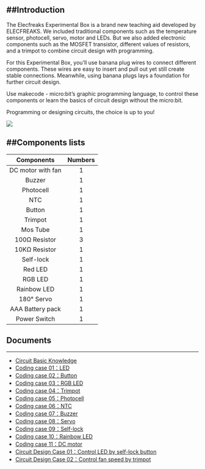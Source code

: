 ##Introduction
---
The Elecfreaks Experimental Box is a brand new teaching aid developed by ELECFREAKS. We included traditional components such as the temperature sensor, photocell, servo, motor and LEDs. But we also added electronic components such as the MOSFET transistor, different values of resistors, and a trimpot to combine circuit design with programming.

For this Experimental Box, you’ll use banana plug wires to connect different components. These wires are easy to insert and pull out yet still create stable connections. Meanwhile, using banana plugs lays a foundation for further circuit design.

Use makecode - micro:bit’s graphic programming language, to control these components or learn the basics of circuit design without the micro:bit. 

Programming or designing circuits, the choice is up to you!

![](https://i.imgur.com/yg4f3xe.jpg)

##Components lists
---
Components | Numbers
:-: | :-: 
DC motor with fan|1
Buzzer|1
Photocell|1
NTC|1
Button|1
Trimpot|1
Mos Tube|1
100Ω Resistor|3
10KΩ Resistor|1
Self-lock|1
Red LED|1
RGB LED|1
Rainbow LED|1
180° Servo|1
AAA Battery pack|1
Power Switch|1


## Documents
---
- [Circuit Basic Knowledge](/Circuit_knowledge/)
- [Coding case 01：LED](//)
- [Coding case 02：Button](//)  
- [Coding case 03：RGB LED](//)  
- [Coding case 04：Trimpot](//)
- [Coding case 05：Photocell](//) 
- [Coding case 06：NTC](//) 
- [Coding case 07：Buzzer](//) 
- [Coding case 08：Servo](//) 
- [Coding case 09：Self-lock](//) 
- [Coding case 10：Rainbow LED](//) 
- [Coding case 11：DC motor](//) 
- [Circuit Design Case 01：Control LED by self-lock button](//)
- [Circuit Design Case 02：Control fan speed by trimpot](//)  

